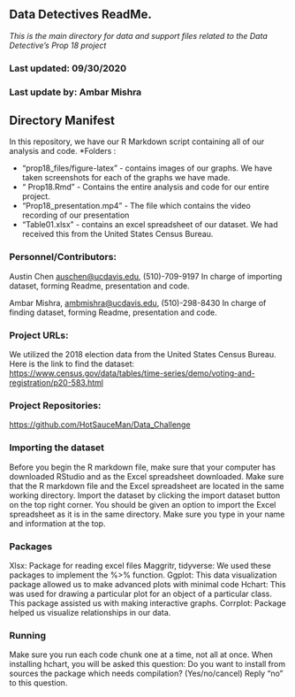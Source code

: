 ## Data Detectives ReadMe.

*This is the main directory for data and support files related to the Data Detective’s Prop 18 project*

### Last updated: 09/30/2020
### Last update by: Ambar Mishra

## Directory Manifest

In this repository, we have our R Markdown script containing all of our analysis and code.
*Folders :

* “prop18_files/figure-latex” - contains images of our graphs. We have taken screenshots for each of the graphs we have made. 
* “ Prop18.Rmd” - Contains the entire analysis and code for our entire project. 
* “Prop18_presentation.mp4” - The file which contains the video recording of our presentation
* “Table01.xlsx” - contains an excel spreadsheet of our dataset. We had received this from the United States Census Bureau. 


### Personnel/Contributors:
Austin Chen auschen@ucdavis.edu, (510)-709-9197
In charge of importing dataset, forming Readme, presentation and code.

Ambar Mishra, ambmishra@ucdavis.edu, (510)-298-8430
In charge of finding dataset, forming Readme, presentation and code. 


### Project URLs:

We utilized the 2018 election data from the United States Census Bureau. Here is the link to find the dataset: 
https://www.census.gov/data/tables/time-series/demo/voting-and-registration/p20-583.html
### Project Repositories:
https://github.com/HotSauceMan/Data_Challenge


### Importing the dataset

Before you begin the R markdown file, make sure that your computer has downloaded RStudio and as the Excel spreadsheet downloaded. 
Make sure that the R markdown file and the Excel spreadsheet are located in the same working directory. 
Import the dataset by clicking the import dataset button on the top right corner. You should be given an option to import the Excel spreadsheet as it is in the same directory. 
Make sure you type in your name and information at the top.

### Packages
Xlsx: Package for reading excel files
Maggritr, tidyverse: We used these packages to implement the %>% function. 
Ggplot: This data visualization package allowed us to make advanced plots with minimal code
Hchart: This was used for drawing a particular plot for an object of a particular class. This package assisted us with making interactive graphs. 
Corrplot: Package helped us visualize relationships in our data. 
### Running
Make sure you run each code chunk one at a time, not all at once. 
When installing hchart, you will be asked this question:
            Do you want to install from sources the package which needs compilation? (Yes/no/cancel)
Reply “no” to this question. 
